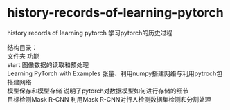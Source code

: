 # history-records-of-learning-pytorch
history records of learning pytorch
学习pytorch的历史过程


结构目录：<br>
文件夹             功能<br>
start                                                  图像数据的读取和预处理<br>
Learning PyTorch with Examples              张量、利用numpy搭建网络与利用pytroch包搭建网络<br>
模型保存和模型存储                             说明了pytorch对数据模型如何进行存储的细节<br>
目标检测Mask R-CNN                           利用Mask R-CNN对行人检测数据集检测和分割处理<br>

